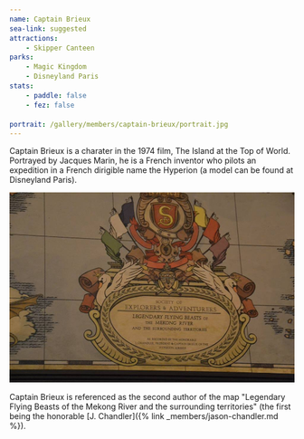 ```yaml
---
name: Captain Brieux
sea-link: suggested
attractions:
    - Skipper Canteen
parks:
    - Magic Kingdom
    - Disneyland Paris
stats:
    - paddle: false
    - fez: false

portrait: /gallery/members/captain-brieux/portrait.jpg
---
```


Captain Brieux is a charater in the 1974 film, The Island at the Top of World. Portrayed by Jacques Marin, he is a French inventor who pilots an expedition in a French dirigible name the Hyperion (a model can be found at Disneyland Paris).

![Legendary Flying Beasts of the Mekong River and the surrounding territories](/gallery/members/captain-brieux/legendary-flying-beasts.jpg)

Captain Brieux is referenced as the second author of the map "Legendary Flying Beasts of the Mekong River and the surrounding territories" (the first being the honorable [J. Chandler]({% link _members/jason-chandler.md %}).

